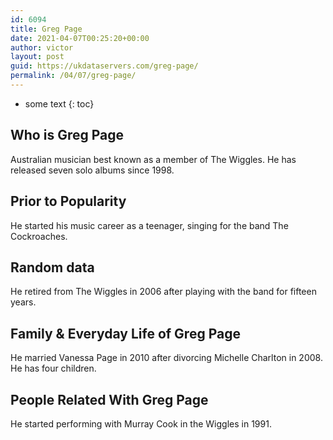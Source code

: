 ```yaml
---
id: 6094
title: Greg Page
date: 2021-04-07T00:25:20+00:00
author: victor
layout: post
guid: https://ukdataservers.com/greg-page/
permalink: /04/07/greg-page/
---
```


* some text
{: toc}


## Who is Greg Page



Australian musician best known as a member of The Wiggles. He has released seven solo albums since 1998.

                
                
                
## Prior to Popularity



He started his music career as a teenager, singing for the band The Cockroaches.

                
                
                
## Random data



He retired from The Wiggles in 2006 after playing with the band for fifteen years.

                
                
                
## Family & Everyday Life of Greg Page



He married Vanessa Page in 2010 after divorcing Michelle Charlton in 2008. He has four children.

                
                
                
## People Related With Greg Page



He started performing with Murray Cook in the Wiggles in 1991.

                
              
            
          
          
          